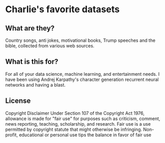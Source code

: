 # Charlie's favorite datasets

## What are they?
Country songs, anti jokes, motivational books, Trump speeches and the bible, collected from various web sources.

## What is this for?
For all of your data science, machine learning, and entertainment needs. I have been using Andrej Karpathy's character generation recurrent neural networks and having a blast.

## License
Copyright Disclaimer Under Section 107 of the Copyright Act 1976, allowance is made for "fair use" for purposes such as criticism, comment, news reporting, teaching, scholarship, and research. Fair use is a use permitted by copyright statute that might otherwise be infringing. Non-profit, educational or personal use tips the balance in favor of fair use
